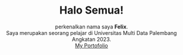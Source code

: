 <div align="center">
<h1>Halo Semua!</h1>
  
perkenalkan nama saya **Felix**.<br>
Saya merupakan seorang pelajar di Universitas Multi Data Palembang Angkatan 2023.<br>
<a href="https://portofolio-five-ashen.vercel.app/"> My Portofolio</a>
</div>




<!--
**FelixHu03/FelixHu03** is a ✨ _special_ ✨ repository because its `README.md` (this file) appears on your GitHub profile.

Here are some ideas to get you started:

- 🔭 I’m currently working on ...
- 🌱 I’m currently learning ...
- 👯 I’m looking to collaborate on ...
- 🤔 I’m looking for help with ...
- 💬 Ask me about ...
- 📫 How to reach me: ...
- 😄 Pronouns: ...
- ⚡ Fun fact: ...
-->
